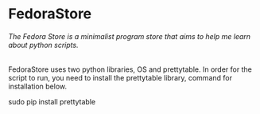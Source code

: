 # <h1>FedoraStore</h1>
<h6>The Fedora Store is a minimalist program store that aims to help me learn about python scripts.</h6>

FedoraStore uses two python libraries, OS and prettytable.
In order for the script to run, you need to install the prettytable library, command for installation below.

sudo pip install prettytable
